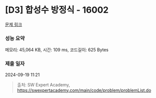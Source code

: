 # [D3] 합성수 방정식 - 16002 

[문제 링크](https://swexpertacademy.com/main/code/problem/problemDetail.do?contestProbId=AYYAGCNKPgIDFARc) 

### 성능 요약

메모리: 45,064 KB, 시간: 109 ms, 코드길이: 625 Bytes

### 제출 일자

2024-09-19 11:21



> 출처: SW Expert Academy, https://swexpertacademy.com/main/code/problem/problemList.do